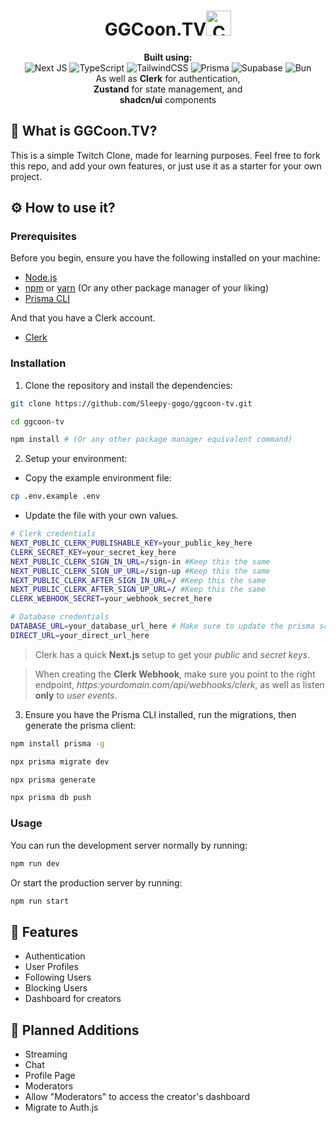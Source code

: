 <h1 align="center">GGCoon.TV<img alt="Comet" src="https://fonts.gstatic.com/s/e/notoemoji/latest/2604_fe0f/512.webp" width="40"></h1>

<p align="center">
  <b>Built using:</b><br/>
  <img alt="Next JS" src="https://img.shields.io/badge/Next-black?style=for-the-badge&logo=next.js&logoColor=white">
  <img alt="TypeScript" src="https://img.shields.io/badge/typescript-%23007ACC.svg?style=for-the-badge&logo=typescript&logoColor=white">
  <img alt="TailwindCSS" src="https://img.shields.io/badge/tailwindcss-%2338B2AC.svg?style=for-the-badge&logo=tailwind-css&logoColor=white">
  <img alt="Prisma" src="https://img.shields.io/badge/Prisma-3982CE?style=for-the-badge&logo=Prisma&logoColor=white">
  <img alt="Supabase" src="https://img.shields.io/badge/Supabase-3ECF8E?style=for-the-badge&logo=supabase&logoColor=white">
  <img alt="Bun" src="https://img.shields.io/badge/Bun-%23000000.svg?style=for-the-badge&logo=bun&logoColor=white"><br/>
  As well as <b>Clerk</b> for authentication,<br/>
  <b>Zustand</b> for state management, and<br/>
  <b>shadcn/ui</b> components
</p>

<p align="center">
  
</p>

## 📌 What is GGCoon.TV?

This is a simple Twitch Clone, made for learning purposes. Feel free to fork this repo, and add your own features, or just use it as a starter for your own project.

## ⚙ How to use it?

### Prerequisites

Before you begin, ensure you have the following installed on your machine:

- [Node.js](https://nodejs.org/)
- [npm](https://www.npmjs.com/) or [yarn](https://yarnpkg.com/) (Or any other package manager of your liking)
- [Prisma CLI](https://www.prisma.io/docs/orm/tools/prisma-cli#installation)

And that you have a Clerk account.

- [Clerk](https://clerk.com/)

### Installation

1. Clone the repository and install the dependencies:

```bash
git clone https://github.com/Sleepy-gogo/ggcoon-tv.git

cd ggcoon-tv

npm install # (Or any other package manager equivalent command)
```

2. Setup your environment:

- Copy the example environment file:

```bash
cp .env.example .env
```

- Update the file with your own values.

```bash
# Clerk credentials
NEXT_PUBLIC_CLERK_PUBLISHABLE_KEY=your_public_key_here
CLERK_SECRET_KEY=your_secret_key_here
NEXT_PUBLIC_CLERK_SIGN_IN_URL=/sign-in #Keep this the same
NEXT_PUBLIC_CLERK_SIGN_UP_URL=/sign-up #Keep this the same
NEXT_PUBLIC_CLERK_AFTER_SIGN_IN_URL=/ #Keep this the same
NEXT_PUBLIC_CLERK_AFTER_SIGN_UP_URL=/ #Keep this the same
CLERK_WEBHOOK_SECRET=your_webhook_secret_here

# Database credentials
DATABASE_URL=your_database_url_here # Make sure to update the prisma schema if yours isn't postgres.
DIRECT_URL=your_direct_url_here
```

> Clerk has a quick **Next.js** setup to get your _public_ and _secret keys_.

> When creating the **Clerk Webhook**, make sure you point to the right endpoint, _https:yourdomain.com/api/webhooks/clerk_, as well as listen **only** to _user events_.

3. Ensure you have the Prisma CLI installed, run the migrations, then generate the prisma client:

```bash
npm install prisma -g

npx prisma migrate dev

npx prisma generate

npx prisma db push
```

### Usage

You can run the development server normally by running:

```bash
npm run dev
```

Or start the production server by running:

```bash
npm run start
```

## 🍁 Features

- Authentication
- User Profiles
- Following Users
- Blocking Users
- Dashboard for creators

## 📝 Planned Additions

- Streaming
- Chat
- Profile Page
- Moderators
- Allow "Moderators" to access the creator's dashboard
- Migrate to Auth.js
